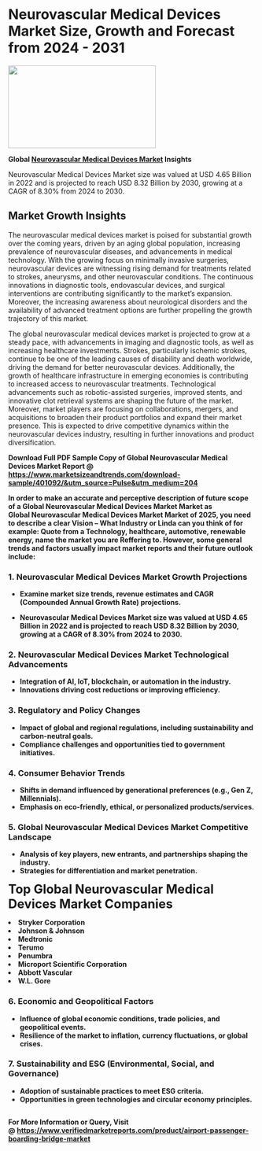<H1>Neurovascular Medical Devices Market Size, Growth and Forecast from 2024 - 2031</H1><img class="aligncenter size-medium wp-image-584254" src="https://thirdeyenews.in/wp-content/uploads/2024/09/Global-Market-Research-300x168.jpeg" alt="" width="300" height="168" /><p><strong>Global&nbsp;<a href="https://www.marketsizeandtrends.com/download-sample/401092/&amp;utm_source=Pulse&amp;utm_medium=204">Neurovascular Medical Devices Market</a> Insights</strong></p><p>Neurovascular Medical Devices Market size was valued at USD 4.65 Billion in 2022 and is projected to reach USD 8.32 Billion by 2030, growing at a CAGR of 8.30% from 2024 to 2030.</p><p><h2>Market Growth Insights</h2> <p>The neurovascular medical devices market is poised for substantial growth over the coming years, driven by an aging global population, increasing prevalence of neurovascular diseases, and advancements in medical technology. With the growing focus on minimally invasive surgeries, neurovascular devices are witnessing rising demand for treatments related to strokes, aneurysms, and other neurovascular conditions. The continuous innovations in diagnostic tools, endovascular devices, and surgical interventions are contributing significantly to the market’s expansion. Moreover, the increasing awareness about neurological disorders and the availability of advanced treatment options are further propelling the growth trajectory of this market.</p> <p><strong></strong></p> <p>The global neurovascular medical devices market is projected to grow at a steady pace, with advancements in imaging and diagnostic tools, as well as increasing healthcare investments. Strokes, particularly ischemic strokes, continue to be one of the leading causes of disability and death worldwide, driving the demand for better neurovascular devices. Additionally, the growth of healthcare infrastructure in emerging economies is contributing to increased access to neurovascular treatments. Technological advancements such as robotic-assisted surgeries, improved stents, and innovative clot retrieval systems are shaping the future of the market. Moreover, market players are focusing on collaborations, mergers, and acquisitions to broaden their product portfolios and expand their market presence. This is expected to drive competitive dynamics within the neurovascular devices industry, resulting in further innovations and product diversification. <p><strong></p><p><span class=""><strong>Download Full PDF Sample Copy of Global Neurovascular Medical Devices Market Report</strong> @ <a href="https://www.marketsizeandtrends.com/download-sample/401092/&amp;utm_source=Pulse&amp;utm_medium=204" target="_blank">https://www.marketsizeandtrends.com/download-sample/401092/&amp;utm_source=Pulse&amp;utm_medium=204</a></span></p><p>In order to make an accurate and perceptive description of future scope of a Global&nbsp;Neurovascular Medical Devices Market Market as Global&nbsp;Neurovascular Medical Devices Market Market of 2025, you need to describe a clear Vision &ndash; What Industry or Linda can you think of for example: Quote from a Technology, healthcare, automotive, renewable energy, name the market you are Reffering to. However, some general trends and factors usually impact market reports and their future outlook include:</p><h3>1.&nbsp;<strong>Neurovascular Medical Devices Market Growth Projections</strong></h3><ul><li>Examine market size trends, revenue estimates and CAGR (Compounded Annual Growth Rate) projections.</li><li><p>Neurovascular Medical Devices Market size was valued at USD 4.65 Billion in 2022 and is projected to reach USD 8.32 Billion by 2030, growing at a CAGR of 8.30% from 2024 to 2030.</p></li></ul><h3>2.&nbsp;<strong>Neurovascular Medical Devices Market Technological Advancements</strong></h3><ul><li>Integration of AI, IoT, blockchain, or automation in the industry.</li><li>Innovations driving cost reductions or improving efficiency.</li></ul><h3>3.&nbsp;<strong>Regulatory and Policy Changes</strong></h3><ul><li>Impact of global and regional regulations, including sustainability and carbon-neutral goals.</li><li>Compliance challenges and opportunities tied to government initiatives.</li></ul><h3>4.&nbsp;<strong>Consumer Behavior Trends</strong></h3><ul><li>Shifts in demand influenced by generational preferences (e.g., Gen Z, Millennials).</li><li>Emphasis on eco-friendly, ethical, or personalized products/services.</li></ul><h3>5.&nbsp;<strong>Global Neurovascular Medical Devices Market Competitive Landscape</strong></h3><ul><li>Analysis of key players, new entrants, and partnerships shaping the industry.</li><li>Strategies for differentiation and market penetration.</li></ul><p data-pm-slice="1 1 []"><span style="color: inherit; font-family: inherit; font-size: 25px;">Top Global Neurovascular Medical Devices Market Companies</span></p><div class="" data-test-id=""><p><li>Stryker Corporation</li><li> Johnson & Johnson</li><li> Medtronic</li><li> Terumo</li><li> Penumbra</li><li> Microport Scientific Corporation</li><li> Abbott Vascular</li><li> W.L. Gore</li></p></div><h3>6.&nbsp;<strong>Economic and Geopolitical Factors</strong></h3><ul><li>Influence of global economic conditions, trade policies, and geopolitical events.</li><li>Resilience of the market to inflation, currency fluctuations, or global crises.</li></ul><h3>7.&nbsp;<strong>Sustainability and ESG (Environmental, Social, and Governance)</strong></h3><ul><li>Adoption of sustainable practices to meet ESG criteria.</li><li>Opportunities in green technologies and circular economy principles.</li></ul><h2><strong style="font-size: 14px;">For More Information or Query, Visit @&nbsp;</strong><a style="background-color: #ffffff; font-size: 14px;" href="https://www.marketsizeandtrends.com/report/neurovascular-medical-devices-market/" target="_blank">https://www.verifiedmarketreports.com/product/airport-passenger-boarding-bridge-market</a></h2>
